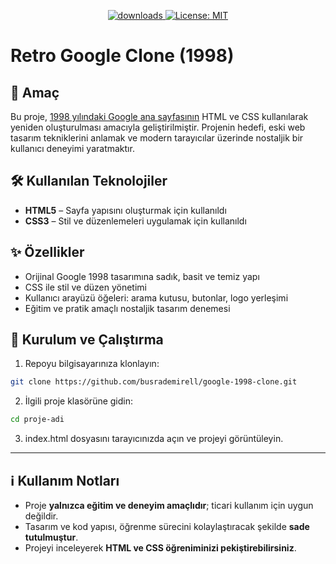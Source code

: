  <p align="center">
  <a href="https://github.com/busrademirell/google-1998-clone/blob/master/README.md">
    <img alt="downloads" src="https://img.shields.io/badge/English-En-blue" target="_blank" />
  </a>
  <a href="https://github.com/busrademirell/google-1998-clone/blob/master/doc/tr/README_tr.md">
    <img alt="License: MIT" src="https://img.shields.io/badge/Turkish-Tr-red" target="_blank" />
  </a>
</p>
 
 # Retro Google Clone (1998)

## 🎯 Amaç

Bu proje, [ 1998 yılındaki Google ana sayfasının](https://web.archive.org/web/19981202230410if_/http://www.google.com/) HTML ve CSS kullanılarak yeniden oluşturulması amacıyla geliştirilmiştir. Projenin hedefi, eski web tasarım tekniklerini anlamak ve modern tarayıcılar üzerinde nostaljik bir kullanıcı deneyimi yaratmaktır.

## 🛠️ Kullanılan Teknolojiler

- **HTML5** – Sayfa yapısını oluşturmak için kullanıldı
- **CSS3** – Stil ve düzenlemeleri uygulamak için kullanıldı

## ✨ Özellikler

- Orijinal Google 1998 tasarımına sadık, basit ve temiz yapı
- CSS ile stil ve düzen yönetimi
- Kullanıcı arayüzü öğeleri: arama kutusu, butonlar, logo yerleşimi
- Eğitim ve pratik amaçlı nostaljik tasarım denemesi

## 🚀 Kurulum ve Çalıştırma

1. Repoyu bilgisayarınıza klonlayın:

```bash
git clone https://github.com/busrademirell/google-1998-clone.git
```

2. İlgili proje klasörüne gidin:

```bash
cd proje-adi
```

3. index.html dosyasını tarayıcınızda açın ve projeyi görüntüleyin.

---

## ℹ️ Kullanım Notları

- Proje **yalnızca eğitim ve deneyim amaçlıdır**; ticari kullanım için uygun değildir.
- Tasarım ve kod yapısı, öğrenme sürecini kolaylaştıracak şekilde **sade tutulmuştur**.
- Projeyi inceleyerek **HTML ve CSS öğreniminizi pekiştirebilirsiniz**.
